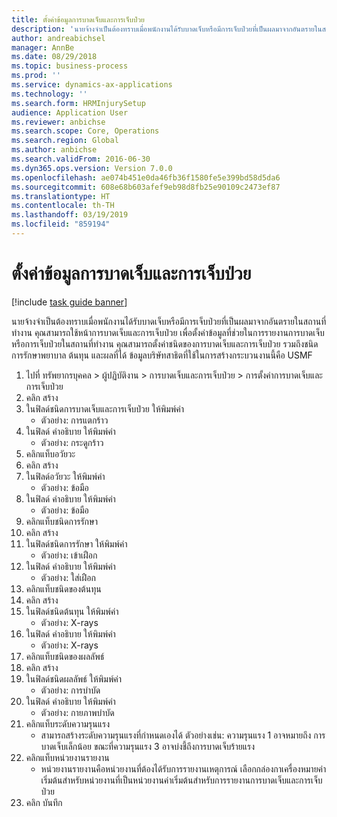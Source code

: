 ```yaml
---
title: ตั้งค่าข้อมูลการบาดเจ็บและการเจ็บป่วย
description: 'นายจ้างจำเป็นต้องทราบเมื่อพนักงานได้รับบาดเจ็บหรือมีการเจ็บป่วยที่เป็นผลมาจากอันตรายในสถานที่ทำงาน '
author: andreabichsel
manager: AnnBe
ms.date: 08/29/2018
ms.topic: business-process
ms.prod: ''
ms.service: dynamics-ax-applications
ms.technology: ''
ms.search.form: HRMInjurySetup
audience: Application User
ms.reviewer: anbichse
ms.search.scope: Core, Operations
ms.search.region: Global
ms.author: anbichse
ms.search.validFrom: 2016-06-30
ms.dyn365.ops.version: Version 7.0.0
ms.openlocfilehash: ae074b451e0da46fb36f1580fe5e399bd58d5da6
ms.sourcegitcommit: 608e68b603afef9eb98d8fb25e90109c2473ef87
ms.translationtype: HT
ms.contentlocale: th-TH
ms.lasthandoff: 03/19/2019
ms.locfileid: "859194"
---
```

# <a name="set-up-injury-and-illness-information"></a>ตั้งค่าข้อมูลการบาดเจ็บและการเจ็บป่วย

[!include [task guide banner](../../includes/task-guide-banner.md)]

นายจ้างจำเป็นต้องทราบเมื่อพนักงานได้รับบาดเจ็บหรือมีการเจ็บป่วยที่เป็นผลมาจากอันตรายในสถานที่ทำงาน  คุณสามารถใช้หน้าการบาดเจ็บและการเจ็บป่วย เพื่อตั้งค่าข้อมูลที่ช่วยในการรายงานการบาดเจ็บหรือการเจ็บป่วยในสถานที่ทำงาน  คุณสามารถตั้งค่าชนิดของการบาดเจ็บและการเจ็บป่วย รวมถึงชนิดการรักษาพยาบาล ต้นทุน และผลที่ได้  ข้อมูลบริษัทสาธิตที่ใช้ในการสร้างกระบวนงานนี้คือ USMF

1. ไปที่ ทรัพยากรบุคคล > ผู้ปฏิบัติงาน > การบาดเจ็บและการเจ็บป่วย > การตั้งค่าการบาดเจ็บและการเจ็บป่วย
2. คลิก สร้าง
3. ในฟิลด์ชนิดการบาดเจ็บและการเจ็บป่วย ให้พิมพ์ค่า
    * ตัวอย่าง: การแตกร้าว  
4. ในฟิลด์ คำอธิบาย ให้พิมพ์ค่า
    * ตัวอย่าง: กระดูกร้าว  
5. คลิกแท็บอวัยวะ
6. คลิก สร้าง
7. ในฟิลด์อวัยวะ ให้พิมพ์ค่า
    * ตัวอย่าง: ข้อมือ  
8. ในฟิลด์ คำอธิบาย ให้พิมพ์ค่า
    * ตัวอย่าง: ข้อมือ  
9. คลิกแท็บชนิดการรักษา
10. คลิก สร้าง
11. ในฟิลด์ชนิดการรักษา ให้พิมพ์ค่า
    * ตัวอย่าง: เข้าเฝือก  
12. ในฟิลด์ คำอธิบาย ให้พิมพ์ค่า
    * ตัวอย่าง: ใส่เฝือก  
13. คลิกแท็บชนิดของต้นทุน
14. คลิก สร้าง
15. ในฟิลด์ชนิดต้นทุน ให้พิมพ์ค่า
    * ตัวอย่าง: X-rays  
16. ในฟิลด์ คำอธิบาย ให้พิมพ์ค่า
    * ตัวอย่าง: X-rays  
17. คลิกแท็บชนิดของผลลัพธ์
18. คลิก สร้าง
19. ในฟิลด์ชนิดผลลัพธ์ ให้พิมพ์ค่า
    * ตัวอย่าง: การบำบัด  
20. ในฟิลด์ คำอธิบาย ให้พิมพ์ค่า
    * ตัวอย่าง: กายภาพบำบัด  
21. คลิกแท็บระดับความรุนแรง
    * สามารถสร้างระดับความรุนแรงที่กำหนดเองได้  ตัวอย่างเช่น: ความรุนแรง 1 อาจหมายถึง การบาดเจ็บเล็กน้อย ขณะที่ความรุนแรง 3 อาจบ่งชี้ถึงการบาดเจ็บร้ายแรง  
22. คลิกแท็บหน่วยงานรายงาน
    * หน่วยงานรายงานคือหน่วยงานที่ต้องได้รับการรายงานเหตุการณ์ เลือกกล่องกาเครื่องหมายค่าเริ่มต้นสำหรับหน่วยงานที่เป็นหน่วยงานค่าเริ่มต้นสำหรับการรายงานการบาดเจ็บและการเจ็บป่วย  
23. คลิก บันทึก

